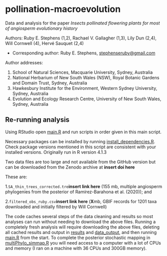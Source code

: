# pollination-macroevolution
Data and analysis for the paper *Insects pollinated flowering plants for most of angiosperm evolutionary history*

Authors: Ruby E. Stephens (1,2), Rachael V. Gallagher (1,3), Lily Dun (2,4), Will Cornwell (4), Hervé Sauquet (2,4)
+ Corresponding author: Ruby E. Stephens, stephenseruby@gmail.com

Author addresses:

1. School of Natural Sciences, Macquarie University, Sydney, Australia
2. National Herbarium of New South Wales (NSW), Royal Botanic Gardens and Domain Trust, Sydney, Australia
3. Hawkesbury Institute for the Environment, Western Sydney University, Sydney, Australia
4. Evolution and Ecology Research Centre, University of New South Wales, Sydney, Australia

## Re-running analysis

Using RStudio open [main.R](https://github.com/rubysaltbush/pollination-macroevolution/blob/main/main.R) 
and run scripts in order given in this main script.

Necessary packages can be installed by running [install_dependencies.R](https://github.com/rubysaltbush/pollination-macroevolution/blob/main/scripts/install_dependencies.R).
Check package versions mentioned in this script are consistent with your installed versions. Originally run in R version 4.1.3

Two data files are too large and not available from the GitHub version but can be downloaded from the Zenodo archive at **insert doi here**

These are:

1.`SA_thin_trees_corrected.tre`**insert link here** (155 mb, multiple angiosperm phylogenies from the posterior of Ramírez-Barahona et al. (2020)); and 

2.`filtered_obs_ruby.csv`**insert link here** (**X**mb, GBIF records for 1201 taxa downloaded and initially filtered by Will Cornwell)

The code caches several steps of the data cleaning and results so most analyses can run without needing to download the above files.
Running a completely fresh analysis will require downloading the above files, deleting all cached results and output in
[results](https://github.com/rubysaltbush/pollination-macroevolution/tree/main/results) and
[data_output](https://github.com/rubysaltbush/pollination-macroevolution/tree/main/data_output), and then running
[main.R](https://github.com/rubysaltbush/pollination-macroevolution/blob/main/main.R) from the start. 
To complete the posterior stochastic mapping in 
[multiPhylo_simmap.R](https://github.com/rubysaltbush/pollination-macroevolution/blob/main/scripts/analysis/multiPhylo_simmap.R) 
you will need access to a computer with a lot of CPUs and memory (I ran on a machine with 36 CPUs and 300GB memory).